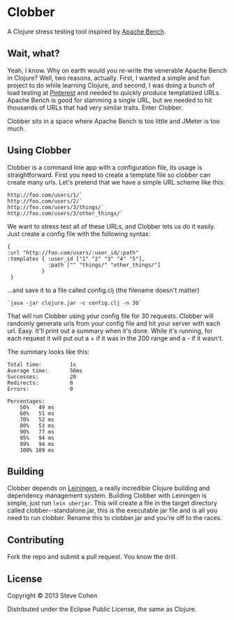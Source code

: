 # Clobber

A Clojure stress testing tool inspired by [Apache Bench](http://httpd.apache.org/docs/2.2/programs/ab.html).

## Wait, what?
Yeah, I know. Why on earth would you re-write the venerable Apache Bench in Clojure? Well, two reasons, actually. First, I wanted a simple and fun project to do while learning Clojure, and second, I was doing a bunch of load testing at [Pinterest](http://www.pinterest.com) and needed to quickly produce templatized URLs. Apache Bench is good for slamming a single URL, but we needed to hit thousands of URLs that had very similar traits. Enter Clobber.

Clobber sits in a space where Apache Bench is too little and JMeter is too much.
 
## Using Clobber

Clobber is a command line app with a configuration file, its usage is straightforward. First you need to create a template file so clobber can create many urls. Let's pretend that we have a simple URL scheme like this:

	http://foo.com/users/1/`
	http://foo.com/users/2/`
	http://foo.com/users/3/things/`
	http://foo.com/users/3/other_things/`

We want to stress test all of these URLs, and Clobber lets us do it easily. Just create a config file with the following syntax:

	{
	:url "http://foo.com/users/:user_id/:path"
  	:templates { :user_id ["1" "2" "3" "4" "5"],
                 :path ["" "things/" "other_things/"]
               }
  	 } 

…and save it to a file called config.clj (the filename doesn't matter)

	`java -jar clojure.jar -c config.clj -n 30`

That will run Clobber using your config file for 30 requests. Clobber will randomly generate urls from your config file and hit your server with each url. Easy. It'll print out a summary when it's done. While it's running, for each request it will put out a + if it was in the 200 range and a - if it wasn't.

The summary looks like this:

	Total time:  		1s
	Average time:  		56ms
	Successes:  		20
	Redirects:  		0
	Errors:  			0

	Percentages:
		50%	  49 ms
		60%	  51 ms
		70%	  52 ms
		80%	  53 ms
		90%	  77 ms
		95%	  94 ms
		99%	  94 ms
		100% 109 ms

## Building
Clobber depends on [Leiningen](https://github.com/technomancy/leiningen), a really incredible Clojure building and dependency management system. Building Clobber with Leiningen is simple, just run `lein uberjar`. This will create a file in the target directory called clobber-<version>-standalone.jar, this is the executable jar file and is all you need to run clobber. 
Rename this to clobber.jar and you're off to the races.


## Contributing
Fork the repo and submit a pull request. You know the drill.


## License

Copyright © 2013 Steve Cohen

Distributed under the Eclipse Public License, the same as Clojure.
